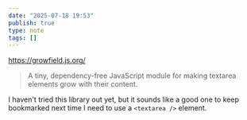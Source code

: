 ```yaml
---
date: "2025-07-18 19:53"
publish: true
type: note
tags: []
---
```


https://growfield.js.org/

> A tiny, dependency-free JavaScript module for making textarea elements grow with their content.

I haven't tried this library out yet, but it sounds like a good one to keep bookmarked next time I need to use a `<textarea />` element.